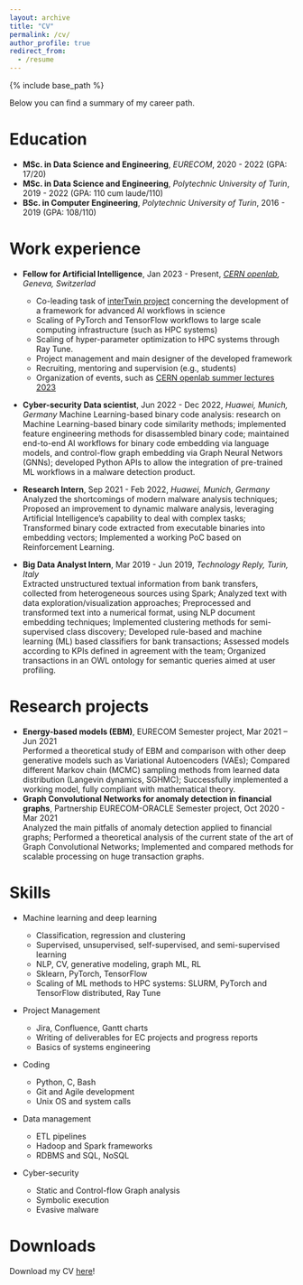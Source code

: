```yaml
---
layout: archive
title: "CV"
permalink: /cv/
author_profile: true
redirect_from:
  - /resume
---
```


{% include base_path %}


Below you can find a summary of my career path.

Education
======
* **MSc. in Data Science and Engineering**, *EURECOM*, 2020 - 2022 (GPA: 17/20)
* **MSc. in Data Science and Engineering**, *Polytechnic University of Turin*, 2019 - 2022 (GPA: 110 cum laude/110)
* **BSc. in Computer Engineering**, *Polytechnic University of Turin*, 2016 - 2019 (GPA: 108/110)

Work experience
======
* **Fellow for Artificial Intelligence**, Jan 2023 - Present, *[CERN openlab](https://openlab.cern/), Geneva, Switzerlad*
  * Co-leading task of [interTwin project](https://www.intertwin.eu/) concerning the development of a framework for advanced AI workflows in science
  * Scaling of PyTorch and TensorFlow workflows to large scale computing infrastructure (such as HPC systems)
  * Scaling of hyper-parameter optimization to HPC systems through Ray Tune.
  * Project management and main designer of the developed framework
  * Recruiting, mentoring and supervision (e.g., students)
  * Organization of events, such as [CERN openlab summer lectures 2023](https://indico.cern.ch/category/16988/)

* **Cyber-security Data scientist**, Jun 2022 - Dec 2022, *Huawei, Munich, Germany*
  Machine Learning-based binary code analysis: research on Machine Learning-based binary code similarity methods;
  implemented feature engineering methods for disassembled binary code; maintained end-to-end AI workflows for
  binary code embedding via language models, and control-flow graph embedding via Graph Neural Networs (GNNs);
  developed Python APIs to allow the integration of pre-trained ML workflows in a malware detection product.

* **Research Intern**, Sep 2021 - Feb 2022, *Huawei, Munich, Germany*    
  Analyzed the shortcomings of modern malware analysis techniques; Proposed an improvement to
dynamic malware analysis, leveraging Artificial Intelligence’s capability to deal with complex tasks;
Transformed binary code extracted from executable binaries into embedding vectors;
Implemented a working PoC based on Reinforcement Learning.

* **Big Data Analyst Intern**, Mar 2019 - Jun 2019, *Technology Reply, Turin, Italy*  
  Extracted unstructured textual information from bank transfers, collected from heterogeneous
sources using Spark; Analyzed text with data exploration/visualization approaches; Preprocessed
and transformed text into a numerical format, using NLP document embedding techniques;
Implemented clustering methods for semi-supervised class discovery; Developed rule-based and
machine learning (ML) based classifiers for bank transactions; Assessed models according to KPIs
defined in agreement with the team; Organized transactions in an OWL ontology for semantic
queries aimed at user profiling.


Research projects
======
* **Energy-based models (EBM)**, EURECOM Semester project, Mar 2021 – Jun 2021  
Performed a theoretical study of EBM and comparison with other deep generative models such as
Variational Autoencoders (VAEs); Compared different Markov chain (MCMC) sampling methods
from learned data distribution (Langevin dynamics, SGHMC); Successfully implemented a working
model, fully compliant with mathematical theory.
* **Graph Convolutional Networks for anomaly detection in financial graphs**, Partnership
EURECOM-ORACLE Semester project, Oct 2020 - Mar 2021  
Analyzed the main pitfalls of anomaly detection applied to financial graphs; Performed a
theoretical analysis of the current state of the art of Graph Convolutional Networks; Implemented
and compared methods for scalable processing on huge transaction graphs.

  
Skills
======
* Machine learning and deep learning
  * Classification, regression and clustering
  * Supervised, unsupervised, self-supervised, and semi-supervised learning
  * NLP, CV, generative modeling, graph ML, RL
  * Sklearn, PyTorch, TensorFlow
  * Scaling of ML methods to HPC systems: SLURM, PyTorch and TensorFlow distributed, Ray Tune

* Project Management
  * Jira, Confluence, Gantt charts
  * Writing of deliverables for EC projects and progress reports
  * Basics of systems engineering     

* Coding
  * Python, C, Bash
  * Git and Agile development
  * Unix OS and system calls

* Data management
  * ETL pipelines
  * Hadoop and Spark frameworks
  * RDBMS and SQL, NoSQL

* Cyber-security
  * Static and Control-flow Graph analysis
  * Symbolic execution
  * Evasive malware


Downloads
======
Download my CV <a href="../files/CV.pdf" target="_blank">here</a>!
